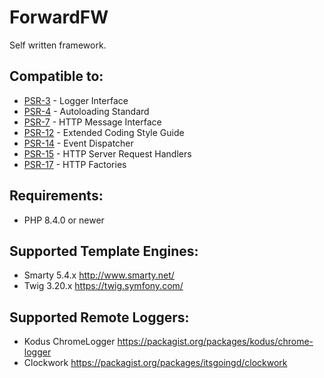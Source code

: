 ForwardFW
=========

Self written framework.

Compatible to:
--------------

- [PSR-3](http://www.php-fig.org/psr/psr-3/) - Logger Interface
- [PSR-4](http://www.php-fig.org/psr/psr-4/) - Autoloading Standard
- [PSR-7](http://www.php-fig.org/psr/psr-7/) - HTTP Message Interface
- [PSR-12](http://www.php-fig.org/psr/psr-12/) - Extended Coding Style Guide
- [PSR-14](http://www.php-fig.org/psr/psr-14/) - Event Dispatcher
- [PSR-15](http://www.php-fig.org/psr/psr-15/) - HTTP Server Request Handlers
- [PSR-17](http://www.php-fig.org/psr/psr-17/) - HTTP Factories

Requirements:
-------------

- PHP 8.4.0 or newer

Supported Template Engines:
---------------------------

- Smarty 5.4.x http://www.smarty.net/
- Twig 3.20.x https://twig.symfony.com/

Supported Remote Loggers:
-------------------------

- Kodus ChromeLogger https://packagist.org/packages/kodus/chrome-logger
- Clockwork https://packagist.org/packages/itsgoingd/clockwork
